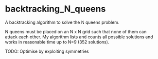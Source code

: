 # backtracking_N_queens
A backtracking algorithm to solve the N queens problem.

N queens must be placed on an N x N grid such that none of them can attack each other. 
My algorithm lists and counts all possible solutions and works in reasonable time up to N=9 (352 solutions).

TODO: 
Optimise by exploiting symmetries
